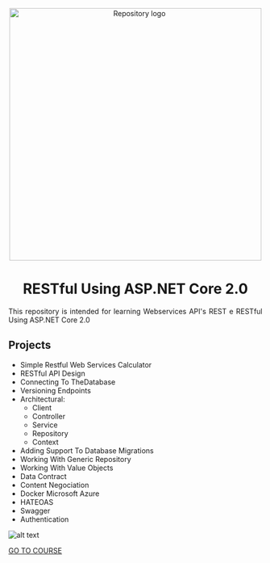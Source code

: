<p align="center"><a href="#" target="_blank"><img width="500" src="https://cdn-images-1.medium.com/max/1280/1*JImAjWmJkV9BcCpfcQpsWA.png" alt="Repository logo"></a></p>

<h1 align="center">RESTful Using ASP.NET Core 2.0</h1>

<p align="justify">
This repository is intended for learning Webservices API's REST e RESTful Using ASP.NET Core 2.0
</p>

## Projects

- Simple Restful Web Services Calculator
- RESTful API Design
- Connecting To TheDatabase
- Versioning Endpoints
- Architectural: 
	- Client 
	- Controller 
	- Service 
	- Repository 
	- Context
- Adding Support To Database Migrations		
- Working With Generic Repository
- Working With Value Objects
- Data Contract
- Content Negociation
- Docker Microsoft Azure
- HATEOAS
- Swagger
- Authentication

![alt text](https://d32myzxfxyl12w.cloudfront.net/images/ckeditor_assets/pictures/275/content_rest_api_design.png)


[GO TO COURSE](https://www.udemy.com/restful-apis-do-0-a-nuvem-com-aspnet-core-e-docker)
